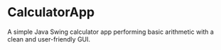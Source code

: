 # CalculatorApp
A simple Java Swing calculator app performing basic arithmetic with a clean and user-friendly GUI.
